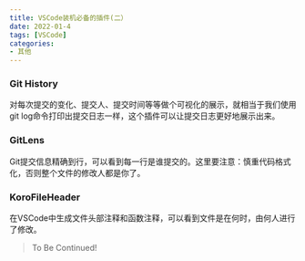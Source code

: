 ```yaml
---
title: VSCode装机必备的插件(二）
date: 2022-01-4
tags: [VSCode]
categories: 
- 其他
---
```


### Git History

对每次提交的变化、提交人、提交时间等等做个可视化的展示，就相当于我们使用git log命令打印出提交日志一样，这个插件可以让提交日志更好地展示出来。

### GitLens

Git提交信息精确到行，可以看到每一行是谁提交的。这里要注意：慎重代码格式化，否则整个文件的修改人都是你了。

### KoroFileHeader

 在VSCode中生成文件头部注释和函数注释，可以看到文件是在何时，由何人进行了修改。

> To Be Continued!